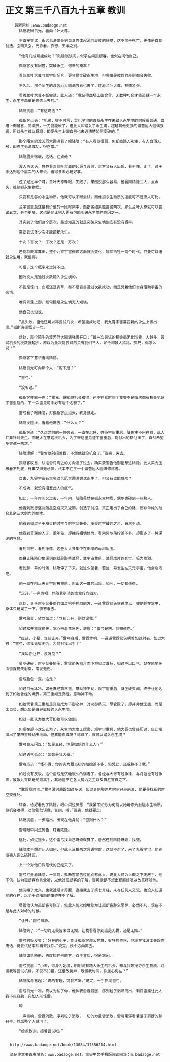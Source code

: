 # 正文 第三千八百九十五章 教训
        最新网址：www.badaoge.net
          陆隐收回目光，看向兰叶大尊。
      
          不直接尝试，永远无法体会到自身肉体起源与衰败的感觉，这不同于死亡，更像是自我创造，玄而又玄，光靠看，靠想，天壤之别。
      
          “他有几成可能成功？”陆隐淡淡问，似乎在问孤断客，也似在问他自己。
      
          孤断客没有回答，突破永生，何来的概率？
      
          看似兰叶大尊与兰宇宙契合，更容易突破永生境，但哪怕是微妙的差别都会失败。
      
          不久后，那个陌生的渡苦厄大圆满强者也来了，盯着兰叶大尊，神情紧张。
      
          看着兰叶大尊不断尝试，此人道：“我记得血塔上御曾言，无数种巧合才能造就一个永生，永生不单单是修炼上去的。”
      
          陆隐挑眉：“有这说法？”
      
          孤断客点头：“机缘，妙不可言，灵化宇宙的青草永生在未踏入永生境的时候很普通，血塔上御曾言，同境界，一刀就能砍了，但此人却踏入了永生境，超越其他更强的渡苦厄大圆满强者，所以永生难以琢磨，即便永生上御自己也未必清楚如何突破的。”
      
          那个陌生的渡苦厄大圆满看了眼陆隐：“有人看似很弱，但却能踏入永生，有人自诩无敌，却终生无法成功，很正常。”
      
          陆隐眉头微皱，这话，在点他？
      
          没人再说话，静静看着兰叶大尊的起源与衰败，远方又有人出现，看不懂，走了，对于未达到这个层次的人来说，看得多未必是好事。
      
          过了足足半个月，兰叶大尊睁眼，失败了，果然没那么容易，他看向陆隐三人，点点头，继续抓永生物质。
      
          只要有足够的永生物质，他就可以不断尝试，而他抓永生物质的速度可不是旁人可比。
      
          兰宇宙重启这最有价值的一段时间中，孤断客如果能尝试两次，那么兰叶大尊就可以尝试五次，甚至更多，这也是他比别人更有可能突破永生境的原因之一。
      
          其实到了他们这个层次，最想知道的就是突破永生境到底有没有概率。
      
          需要尝试多少次才能踏足永生。
      
          十次？百次？一千次？还是一万次？
      
          若能将概率算出，整个九霄宇宙修炼方向就会变化，哪怕牺牲一两个时代，只要可以造就永生境，就值得。
      
          可惜，这个概率永远算不出。
      
          因为没人是通过次数踏入永生境的。
      
          不管是惊门，血塔还是青草，都不是盲目通过次数成功，而是凭着他们自身借助宇宙的感悟。
      
          唯有青莲上御，如何踏足永生境无人知晓。
      
          他自己也没说。
      
          “虽失败，但他还可以再尝试几次，希望能成功吧，我九霄宇宙需要新的永生上御出现。”孤断客感慨了一句。
      
          远处，那个陌生的渡苦厄大圆满强者开口：“每一次尝试的机会都无比珍贵，人越多，尝试机会的次数就越少，原以为此次能尝试的只有我们三人，如今却被人捣乱，孤兄，你怎么说？”
      
          孤断客下意识看向陆隐。
      
          陆隐目光盯向那个人：“阁下是？”
      
          “雷弓。”
      
          “没听过。”
      
          孤断客咳嗽一声：“雷兄，既知晓机会难得，还不抓紧时间？我等不是每次都有机会见证宇宙重启的，下一次雷兄可未必有这个名额了。”
      
          雷弓看了眼陆隐，对孤断客点点头，转身就走。
      
          陆隐没阻止，看着他离去：“什么人？”
      
          孤断客道：“久远之前的一位强者，一直在沉睡，等待宇宙重启，陆先生不用在意，此人并非针对先生，而是太在意这次机会，为了来这里见证宇宙重启，能付出的都付出了，自然希望多尝试一两次。”
      
          陆隐理解：“警告他别招惹我，不然他就没机会了。”说完，离去。
      
          孤断客叹息，认准雷弓离去的方向追了过去，确实要警告他别招惹这陆隐，此人实力压根看不到底，行事又肆无忌惮，根本不在乎一个渡苦厄大圆满修炼者。
      
          自古，九霄宇宙有太多渡苦厄大圆满尝试永生了，但又有谁能成功？
      
          不成功，就没有招惹此人的底气。
      
          如此，一年时间又过去，一年内，陆隐虽然在抓永生物质，偶尔也碰到一些熟人。
      
          他看到戮思湛剑随星空崩灭又返回，创造了剑招，真正走出了自己的路，而非单纯的融合其余三大剑门的剑术。
      
          他看到如过坐于崩灭的时空与时空交叠处，承受时空破碎之苦，巍然不动。
      
          他看到苦渊的人了，很年轻，却拥有祖境修为，看架势与落狞差不多，却更多了一种深邃的气息。
      
          看到剑宏，看到净莲，这些人大多集中在倒塌的母树周围。
      
          而最让陆隐印象深刻的就是那些兰怪，兰宇宙重启，兰怪成片的死亡，极为惨烈。
      
          看到那一幕的时候，陆隐停了下来，就这么望着，若这一幕发生在天元宇宙，他会崩溃吧。
      
          他一直在阻止天元宇宙被重启，阻止这一幕的出现，如今，一切都值得。
      
          “走开。”一声厉喝，伴随着崩溃的虚空传向四方。
      
          远处，身坐时空交叠处的如过抬手抓向前方，一道雷霆箭矢穿透虚无，被他抓在掌中，身体只是晃了一下，愤怒看去。
      
          雷弓昂首，望向如过：“立刻让开，别耽误我。”
      
          如过松开雷霆箭矢，掌心带着焦黑色，皱眉：“雷弓是吧，我知道你。”
      
          “废话，小辈，立刻让开。”雷弓身后，雷霆炸响，一道道雷霆箭矢朝着如过射去，如过大怒：“雷弓，你我无冤无仇，为何对我出手？”
      
          “我叫你让开，没听见？”
      
          星空破碎，时空交叠挤压，雷霆箭矢倾泻而下将如过囊括，如过呼出口气，站在原地任由雷霆箭矢射穿，毫发无伤。
      
          雷弓脸色一变，这是？
      
          如过目光冰冷，如是真经第三重，意动神不动，观宇宙重启，身坐破灭间，终于让他达到了如始曾经的境界，第三重如是真经，意动神不动。
      
          如始凭着第三重如是真经成为下御之神，对决御桑天，尽管败了，却并非他无能，而是太自负，想以如是真经直接跨入永生境。
      
          如过一直认为他大哥如始可以做到。
      
          但现在却不这么认为了，永生境太虚无缥缈，观宇宙重启，他大哥也曾经历过，借此推演出了第四重神动天地动，但真能练成吗？练成了，就可以踏入永生境？
      
          雷弓目光闪烁：“如是真经，你是如始的什么人？”
      
          如过语气低沉：“如始是我大哥。”
      
          雷弓点头：“怪不得，你的实力跟当初的如始差不多，但凭此，还威胁不了我。”
      
          如过没有反驳，这个雷弓是沉睡很久的强者了，曾经与大哥有过争锋，与月涯也有过争锋，放眼九霄都是绝顶高手，其地位不在各大势力之主以及宵柱宵首之下。
      
          “耽误我时间。”雷弓没兴趣跟如过多说，如过身侧那两片时空已经崩溃，他要寻找新的时空交叠处。
      
          转身，恰好看到了陆隐，眼中闪过厌恶：“我虽不知你为何能以始境修为触碰永生物质，但机会难得，劝你别耽误我，否则，哼。”说完，他就要走。
      
          陆隐挑眉，一步踏出，出现在他身前：“否则什么？”
      
          雷弓眼中闪过厉色，盯着陆隐。
      
          远处，如过摇头，这个雷弓找自己麻烦就算了，居然还找陆隐麻烦，找死。
      
          陆隐本不想对此人如何，但此人三番两次言语挑衅，这就不对了，来了九霄宇宙，他还没被人这么挑衅过。
      
          上一个对他口诛笔伐的已经灭了。
      
          雷弓打量着陆隐，一年前，孤断客警告过他别惹此人，说此人可为上御之下无敌手，他不信，认为孤断客危言耸听，以他对孤断客的了解，很可能是不想出现麻烦所以故意吓唬他。
      
          他沉睡了太久，也就近期才苏醒，直接就去了第七宵柱，未与任何人交流，也没人知道他的存在，以至于对陆隐的事迹并不了解。
      
          尽管他认为孤断客夸张了，但此人能以始境修为让孤断客那么忌惮，必然不凡，现在不是与此人对峙的时候。
      
          “让开。”雷弓威胁。
      
          陆隐笑了：“一切的无畏皆来自无知，让我看看你到底是无畏，还是无知。”
      
          雷弓怒极反笑：“好狂的小子，能让孤断客那么在意，有狂的资格，但现在我没工夫跟你废话，待尝试结束后再来找你。”说完，换个方向离去。
      
          陆隐如影随形，再度挡在他前方，双手背后，很是悠闲。
      
          雷弓挑眉：“小辈，你身为始境，明明没有踏入永生的机会，却与我等抢夺永生物质，耽误我等尝试机缘，不仅不知错，还借故挑衅，耽误我时间，你居心何在？”
      
          陆隐嘴角弯起：“说的有理，可我不听。”说完，一手抓向雷弓。
      
          雷弓目光一凛，真以为怕了你，他体表雷霆暴涨，序列粒子汹涌而出，刺目雷霆让此人看不见容貌，宛如人形惊雷。
      
          砰
      
          一声巨响，雷霆消散，序列粒子消散，一切的力量皆消散，雷弓呆滞看着落于肩膀的那只手，然后整个人就飞了。
      
          “给点教训，接着尝试吧。”
      
      
      http://www.badaoge.net/book/13084/37556214.html
      
      请记住本书首发域名：www.badaoge.net。笔尖中文手机版阅读网址：m.badaoge.net